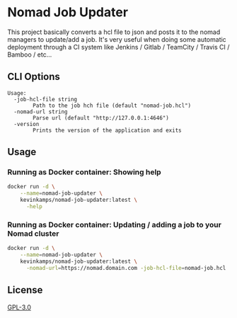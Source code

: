 # Nomad Job Updater
This project basically converts a hcl file to json and posts it to the nomad managers to update/add a job. It's very useful when doing
some automatic deployment through a CI system like Jenkins / Gitlab / TeamCity / Travis CI / Bamboo / etc...

## CLI Options
```
Usage:
  -job-hcl-file string
        Path to the job hch file (default "nomad-job.hcl")
  -nomad-url string
        Parse url (default "http://127.0.0.1:4646")
  -version
        Prints the version of the application and exits
```

## Usage
### Running as Docker container: Showing help
```bash
docker run -d \
    --name=nomad-job-updater \
    kevinkamps/nomad-job-updater:latest \
      -help
```
### Running as Docker container: Updating / adding a job to your Nomad cluster
```bash
docker run -d \
    --name=nomad-job-updater \
    kevinkamps/nomad-job-updater:latest \
      -nomad-url=https://nomad.domain.com -job-hcl-file=nomad-job.hcl
```
## License

[GPL-3.0](https://choosealicense.com/licenses/gpl-3.0/)
